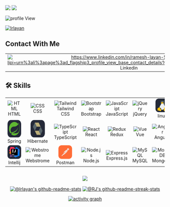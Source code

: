 <img src="https://readme-typing-svg.herokuapp.com?font=Time+New+Roman&color=cyan&size=57&center=true&vCenter=true&width=1200&height=120&lines=Hi+there+👋+I'm+Ramesh+Layan;A+passionate+Full-Stack+Developer;from+Sri-lanka;">

<img src = "https://github.com/LRlayan/LRlayan/assets/139765978/6a930859-bd03-4000-91bb-856e7ba963f1">

<p align="left"> <img src="https://komarev.com/ghpvc/?username=lrlayan&label=Profile%20views&color=0e75b6&style=flat" alt="profile View" /> </p>

<p align="left"> <a href="https://github.com/ryo-ma/github-profile-trophy"><img src="https://github-profile-trophy.vercel.app/?username=lrlayan" alt="lrlayan" /></a> </p>

## Contact With Me
<p align="center">
<table align="center">
  <tr>
    <td align="center" width="80">
      <a href="https://linkedin.com/in/https://www.linkedin.com/in/ramesh-layan-522618212?lipi=urn%3ali%3apage%3ad_flagship3_profile_view_base_contact_details%3bx4ylaoi4rsaagj35s%2bfp2g%3d%3d" target="blank"><img align="center" src="https://raw.githubusercontent.com/rahuldkjain/github-profile-readme-generator/master/src/images/icons/Social/linked-in-alt.svg" alt="https://www.linkedin.com/in/ramesh-layan-522618212?lipi=urn%3ali%3apage%3ad_flagship3_profile_view_base_contact_details%3bx4ylaoi4rsaagj35s%2bfp2g%3d%3d" height="43" width="43" /></a>
      <br>Linkedin
    </td>
    <td align="center" width="80">
      <a href="https://fb.com/https://www.facebook.com/ramesh.layan.7?mibextid=zbwkwl" target="blank"><img align="center" src="https://raw.githubusercontent.com/rahuldkjain/github-profile-readme-generator/master/src/images/icons/Social/facebook.svg" alt="https://www.facebook.com/ramesh.layan.7?mibextid=zbwkwl" height="43" width="43" /></a>
      <br>Facebook
    </td>
    <td align="center" width="80">
      <a href="https://discord.gg/ramesh0310" target="blank"><img align="center" src="https://raw.githubusercontent.com/rahuldkjain/github-profile-readme-generator/master/src/images/icons/Social/discord.svg" alt="ramesh0310" height="43" width="43" /></a>
      <br>Discord
    </td>
    <td align="center" width="80">
      <a href="https://instagram.com/ramesh layan" target="blank"><img align="center" src="https://raw.githubusercontent.com/rahuldkjain/github-profile-readme-generator/master/src/images/icons/Social/instagram.svg" alt="ramesh layan" height="43" width="43" /></a>
      <br>Instagram
    </td>
    <td align="center" width="80">
      <a href="https://youtube.com/@codecasters-et1bl?si=tY1iYOS-XFfgh61J" target="blank"><img align="center" src="https://raw.githubusercontent.com/rahuldkjain/github-profile-readme-generator/master/src/images/icons/Social/youtube.svg" alt="tfk4mlr3mjgz5ozqio92-w" height="43" width="43" /></a>
      <br>Code Casters
    </td>
  </tr>
</table>
</p>


## 🛠️ Skills
<p align="center">
<table align="center">
  <tr>
    <td align="center" width="80">
      <img src="https://skillicons.dev/icons?i=html" width="43" height="43" alt="HTML" />
      <br>HTML
    </td>
    <td align="center" width="80">
      <img src="https://skillicons.dev/icons?i=css" width="43" height="43" alt="CSS" />
      <br>CSS
    </td>
    <td align="center" width="80">
      <img src="https://skillicons.dev/icons?i=tailwind" width="43" height="43" alt="Tailwind" />
      <br>Tailwind CSS
    </td>
    <td align="center" width="80">
      <img src="https://skillicons.dev/icons?i=bootstrap" width="43" height="43" alt="Bootstrap" />
      <br>Bootstrap
    </td>
    <td align="center" width="80">
      <img src="https://techstack-generator.vercel.app/js-icon.svg" alt="JavaScript" width="45" height="55" />
      <br>JavaScript
    </td>
    <td align="center" width="80">
      <img src="https://skillicons.dev/icons?i=jquery" width="43" height="43" alt="jQuery" />
      <br>jQuery
    </td>
    <td align="center" width="80">
      <img src="https://github.com/tandpfun/skill-icons/blob/main/icons/Linux-Dark.svg" width="43" height="43" alt="linux" />
      <br>linux
    </td>
    <td align="center" width="80">
      <img src="https://github.com/tandpfun/skill-icons/blob/main/icons/Figma-Dark.svg" width="43" height="43" alt="figma" />
      <br>figma
    </td>
    <td align="center" width="80">
      <img src="https://github.com/tandpfun/skill-icons/blob/main/icons/Maven-Dark.svg" width="43" height="43" alt="Maven" />
      <br>Maven
    </td>
    <td align="center" width="80">
      <img src="https://github.com/tandpfun/skill-icons/blob/main/icons/Gradle-Dark.svg" width="43" height="43" alt="Gradle" />
      <br>Geadle
    </td>
  </tr>
  <tr>
    <td align="center" width="80">
      <img src="https://github.com/tandpfun/skill-icons/blob/main/icons/Spring-Dark.svg" alt="Spring" width="45" height="55" />
      <br>Spring
    </td>
    <td align="center" width="80">
      <img src="https://github.com/tandpfun/skill-icons/blob/main/icons/Hibernate-Dark.svg" alt="Hibernate" width="45" height="55" />
      <br>Hibernate
    </td>
    <td align="center" width="80">
      <img src="https://techstack-generator.vercel.app/ts-icon.svg" alt="TypeScript" width="45" height="55" />
      <br>TypeScript
    </td>
    <td align="center" width="80">
      <img src="https://techstack-generator.vercel.app/react-icon.svg" alt="React" width="45" height="55" />
      <br>React
    </td>
    <td align="center" width="80">
      <img src="https://techstack-generator.vercel.app/redux-icon.svg" alt="Redux" width="45" height="55" />
      <br>Redux
    </td>
    <td align="center" width="80">
      <img src="https://skillicons.dev/icons?i=vue" width="43" height="43" alt="Vue" />
      <br>Vue
    </td>
    <td align="center" width="80">
      <img src="https://skillicons.dev/icons?i=angular" width="43" height="43" alt="Angular" />
      <br>Angular
    </td>
    <td align="center" width="80">
      <img src="https://techstack-generator.vercel.app/restapi-icon.svg" alt="RESTful API" width="45" height="55" />
      <br>RESTful API
    </td>
    <td align="center" width="80">
      <img src="https://techstack-generator.vercel.app/python-icon.svg" alt="Python" width="45" height="55" />
      <br>Python
    </td>
    <td align="center" width="80">
      <img src="https://github.com/tandpfun/skill-icons/blob/main/icons/Arduino.svg" alt="Aurdino" width="45" height="55" />
      <br>Aurdino
    </td>
    <td align="center" width="80">
      <img src="https://github.com/tandpfun/skill-icons/blob/main/icons/VSCode-Dark.svg" alt="VsCode" width="45" height="55" />
      <br>VSCode
    </td>
  </tr>
  <tr>
    <td align="center" width="80">
      <img src="https://github.com/tandpfun/skill-icons/blob/main/icons/Idea-Dark.svg" width="43" height="43" alt="Intellij" />
      <br>Intellij
    </td>
    <td align="center" width="80">
      <img src="https://github.com/tandpfun/skill-icons/blob/main/icons/WebStorm-Dark.svg" width="43" height="43" alt="Webstrome" />
      <br>Webstrome
    </td>
     <td align="center" width="80">
      <img src="https://github.com/tandpfun/skill-icons/blob/main/icons/Postman.svg" width="43" height="43" alt="Postman" />
      <br>Postman
    </td>
    <td align="center" width="80">
      <img src="https://skillicons.dev/icons?i=nodejs" width="43" height="43" alt="Node.js" />
      <br>Node.js
    </td>
    <td align="center" width="80">
      <img src="https://skillicons.dev/icons?i=express" width="43" height="43" alt="Express" />
      <br>Express.js
    </td>
    <td align="center" width="80">
      <img src="https://techstack-generator.vercel.app/mysql-icon.svg" alt="MySQL" width="45" height="55" />
      <br>MySQL
    </td>
    <td align="center" width="80">
      <img src="https://skillicons.dev/icons?i=mongodb" width="43" height="43" alt="MongoDB" />
      <br>MongoDB
    </td>
    <td align="center" width="80">
      <img src="https://techstack-generator.vercel.app/docker-icon.svg" width="43" height="43" alt="Docker" />
      <br>Docker
    </td>
    <td align="center" width="80">
      <img src="https://techstack-generator.vercel.app/java-icon.svg" alt="Java" width="45" height="55" />
      <br>Java
    </td>
    <td align="center" width="80">
      <img src="https://techstack-generator.vercel.app/github-icon.svg" alt="GitHub" width="45" height="55" />
      <br>GitHub
    </td>
    <td align="center" width="80">
      <img src="https://img.shields.io/badge/ChatGPT-yellow" width="43" height="43" alt="ChatGPT" />
      <br>ChatGPT
    </td>
  </tr>
</table>
</p>

##

<p align="center">
  <img src="https://github-readme-stats.vercel.app/api/top-langs/?username=lrlayan&theme=gotham&layout=compact" width="50%"/> 
</p>

<p align="center">
    <a href="https://github.com/lrlayan?tab=repositories"><img src="https://github-readme-stats-one-bice.vercel.app/api?username=lrlayan&theme=gotham&show_icons=true&count_private=true&hide_border=false&role=OWNER,ORGANIZATION_MEMBER,COLLABORATOR"    width="48%" alt="@lrlayan's github-readme-stats"/></a>
    <a href="https://github.com/lrlayan?tab=stars"><img src="https://github-readme-streak-stats.herokuapp.com?user=lrlayan&theme=gotham&hide_border=false&date_format=M%20j%5B%2C%20Y%5D"  width="48%" alt="@RJ's github-readme-streak-stats"/></a>
</p>

<p align="center">
    <a href="https://github-readme-activity-graph.vercel.app/graph?username=lrlayan&theme=react-dark&hide_border=true&hide_title=false&area=true&custom_title=Total%20contribution%20graph%20in%20all%20repo">
        <img src="https://github-readme-activity-graph.vercel.app/graph?username=lrlayan&theme=react-dark&hide_border=true&hide_title=false&area=true&custom_title=Total%20contribution%20graph%20in%20all%20repo" width="95%" alt="activity graph">
    </a>
</p>
